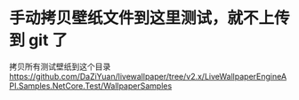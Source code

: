 # 手动拷贝壁纸文件到这里测试，就不上传到 git 了

拷贝所有测试壁纸到这个目录
<https://github.com/DaZiYuan/livewallpaper/tree/v2.x/LiveWallpaperEngineAPI.Samples.NetCore.Test/WallpaperSamples>
